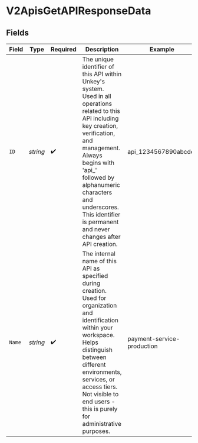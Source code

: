 # V2ApisGetAPIResponseData


## Fields

| Field                                                                                                                                                                                                                                                                                                        | Type                                                                                                                                                                                                                                                                                                         | Required                                                                                                                                                                                                                                                                                                     | Description                                                                                                                                                                                                                                                                                                  | Example                                                                                                                                                                                                                                                                                                      |
| ------------------------------------------------------------------------------------------------------------------------------------------------------------------------------------------------------------------------------------------------------------------------------------------------------------ | ------------------------------------------------------------------------------------------------------------------------------------------------------------------------------------------------------------------------------------------------------------------------------------------------------------ | ------------------------------------------------------------------------------------------------------------------------------------------------------------------------------------------------------------------------------------------------------------------------------------------------------------ | ------------------------------------------------------------------------------------------------------------------------------------------------------------------------------------------------------------------------------------------------------------------------------------------------------------ | ------------------------------------------------------------------------------------------------------------------------------------------------------------------------------------------------------------------------------------------------------------------------------------------------------------ |
| `ID`                                                                                                                                                                                                                                                                                                         | *string*                                                                                                                                                                                                                                                                                                     | :heavy_check_mark:                                                                                                                                                                                                                                                                                           | The unique identifier of this API within Unkey's system.<br/>Used in all operations related to this API including key creation, verification, and management.<br/>Always begins with 'api_' followed by alphanumeric characters and underscores.<br/>This identifier is permanent and never changes after API creation.<br/> | api_1234567890abcdef                                                                                                                                                                                                                                                                                         |
| `Name`                                                                                                                                                                                                                                                                                                       | *string*                                                                                                                                                                                                                                                                                                     | :heavy_check_mark:                                                                                                                                                                                                                                                                                           | The internal name of this API as specified during creation.<br/>Used for organization and identification within your workspace.<br/>Helps distinguish between different environments, services, or access tiers.<br/>Not visible to end users - this is purely for administrative purposes.<br/>             | payment-service-production                                                                                                                                                                                                                                                                                   |
